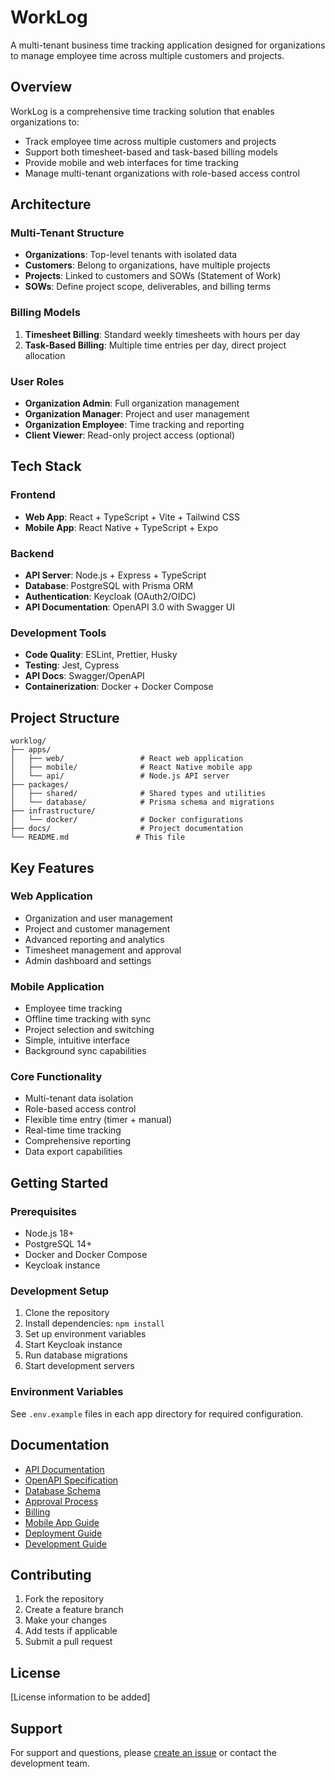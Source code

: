 # WorkLog

A multi-tenant business time tracking application designed for organizations to manage employee time across multiple customers and projects.

## Overview

WorkLog is a comprehensive time tracking solution that enables organizations to:
- Track employee time across multiple customers and projects
- Support both timesheet-based and task-based billing models
- Provide mobile and web interfaces for time tracking
- Manage multi-tenant organizations with role-based access control

## Architecture

### Multi-Tenant Structure
- **Organizations**: Top-level tenants with isolated data
- **Customers**: Belong to organizations, have multiple projects
- **Projects**: Linked to customers and SOWs (Statement of Work)
- **SOWs**: Define project scope, deliverables, and billing terms

### Billing Models
1. **Timesheet Billing**: Standard weekly timesheets with hours per day
2. **Task-Based Billing**: Multiple time entries per day, direct project allocation

### User Roles
- **Organization Admin**: Full organization management
- **Organization Manager**: Project and user management
- **Organization Employee**: Time tracking and reporting
- **Client Viewer**: Read-only project access (optional)

## Tech Stack

### Frontend
- **Web App**: React + TypeScript + Vite + Tailwind CSS
- **Mobile App**: React Native + TypeScript + Expo

### Backend
- **API Server**: Node.js + Express + TypeScript
- **Database**: PostgreSQL with Prisma ORM
- **Authentication**: Keycloak (OAuth2/OIDC)
- **API Documentation**: OpenAPI 3.0 with Swagger UI

### Development Tools
- **Code Quality**: ESLint, Prettier, Husky
- **Testing**: Jest, Cypress
- **API Docs**: Swagger/OpenAPI
- **Containerization**: Docker + Docker Compose

## Project Structure

```
worklog/
├── apps/
│   ├── web/                 # React web application
│   ├── mobile/              # React Native mobile app
│   └── api/                 # Node.js API server
├── packages/
│   ├── shared/              # Shared types and utilities
│   └── database/            # Prisma schema and migrations
├── infrastructure/
│   └── docker/              # Docker configurations
├── docs/                    # Project documentation
└── README.md               # This file
```

## Key Features

### Web Application
- Organization and user management
- Project and customer management
- Advanced reporting and analytics
- Timesheet management and approval
- Admin dashboard and settings

### Mobile Application
- Employee time tracking
- Offline time tracking with sync
- Project selection and switching
- Simple, intuitive interface
- Background sync capabilities

### Core Functionality
- Multi-tenant data isolation
- Role-based access control
- Flexible time entry (timer + manual)
- Real-time time tracking
- Comprehensive reporting
- Data export capabilities

## Getting Started

### Prerequisites
- Node.js 18+
- PostgreSQL 14+
- Docker and Docker Compose
- Keycloak instance

### Development Setup
1. Clone the repository
2. Install dependencies: `npm install`
3. Set up environment variables
4. Start Keycloak instance
5. Run database migrations
6. Start development servers

### Environment Variables
See `.env.example` files in each app directory for required configuration.

## Documentation

- [API Documentation](./docs/api.md)
- [OpenAPI Specification](./docs/openapi.md)
- [Database Schema](./docs/database.md)
- [Approval Process](./docs/approval-process.md)
- [Billing](./docs/billing.md)
- [Mobile App Guide](./docs/mobile.md)
- [Deployment Guide](./docs/deployment.md)
- [Development Guide](./docs/development.md)

## Contributing

1. Fork the repository
2. Create a feature branch
3. Make your changes
4. Add tests if applicable
5. Submit a pull request

## License

[License information to be added]

## Support

For support and questions, please [create an issue](../../issues) or contact the development team.